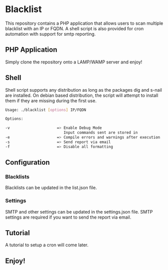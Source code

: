 # Blacklist
This repository contains a PHP application that allows users to scan multiple blacklist with an IP or FQDN. A shell script is also provided for cron automation with support for smtp reporting.

## PHP Application
Simply clone the repository onto a LAMP/WAMP server and enjoy!

## Shell
Shell script supports any distribution as long as the packages dig and s-nail are installed.
On debian based distribution, the script will attempt to install them if they are missing during the first use.
```bash
Usage: ./blacklist [options] IP/FQDN

Options:

-v                     => Enable Debug Mode
                          Input commands sent are stored in 
-e                     => Compile errors and warnings after execution 
-s                     => Send report via email
-f                     => Disable all formatting
```

## Configuration
### Blacklists
Blacklists can be updated in the list.json file.
### Settings
SMTP and other settings can be updated in the settings.json file.
SMTP settings are required if you want to send the report via email.

## Tutorial
A tutorial to setup a cron will come later.

## Enjoy!

